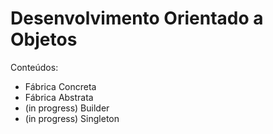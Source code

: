 # Desenvolvimento Orientado a Objetos

Conteúdos:
* Fábrica Concreta
* Fábrica Abstrata
* (in progress) Builder 
* (in progress) Singleton
